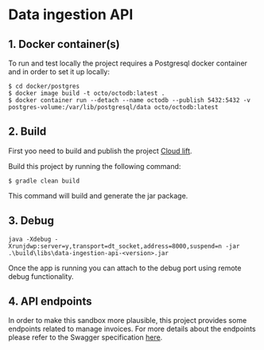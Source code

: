 # Data ingestion API

## 1. Docker container(s)
To run and test locally the project requires a Postgresql docker container and in order to set it up locally:

	$ cd docker/postgres
    $ docker image build -t octo/octodb:latest .
	$ docker container run --detach --name octodb --publish 5432:5432 -v postgres-volume:/var/lib/postgresql/data octo/octodb:latest

## 2. Build

First yoo need to build and publish the project [Cloud lift](https://github.com/andersonkmi/cloud-lift).

Build this project by running the following command:
    
    $ gradle clean build

This command will build and generate the jar package.

## 3. Debug

    java -Xdebug -Xrunjdwp:server=y,transport=dt_socket,address=8000,suspend=n -jar .\build\libs\data-ingestion-api-<version>.jar

Once the app is running you can attach to the debug port using remote debug functionality.

## 4. API endpoints

In order to make this sandbox more plausible, this project provides some endpoints related to manage invoices. For more details about
the endpoints please refer to the Swagger specification [here](openapi/data-ingestion-api.yaml).